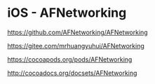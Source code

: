 # iOS - AFNetworking

<https://github.com/AFNetworking/AFNetworking>

<https://gitee.com/mrhuangyuhui/AFNetworking>

<https://cocoapods.org/pods/AFNetworking>

<http://cocoadocs.org/docsets/AFNetworking>
